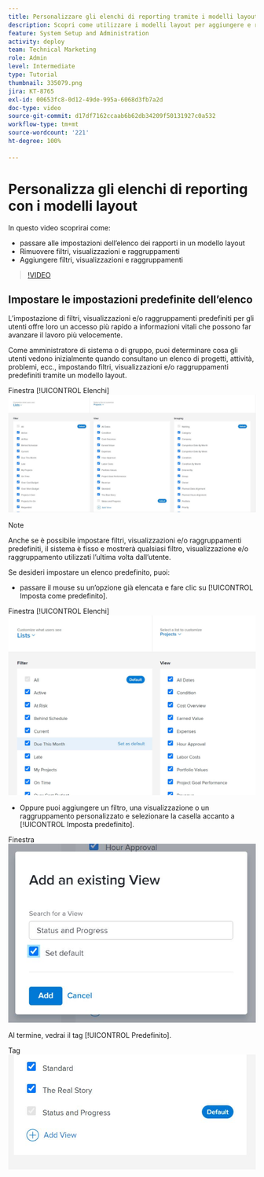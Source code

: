 ```yaml
---
title: Personalizzare gli elenchi di reporting tramite i modelli layout
description: Scopri come utilizzare i modelli layout per aggiungere e rimuovere filtri, visualizzazioni e gruppi dagli elenchi di reporting.
feature: System Setup and Administration
activity: deploy
team: Technical Marketing
role: Admin
level: Intermediate
type: Tutorial
thumbnail: 335079.png
jira: KT-8765
exl-id: 00653fc8-0d12-49de-995a-6068d3fb7a2d
doc-type: video
source-git-commit: d17df7162ccaab6b62db34209f50131927c0a532
workflow-type: tm+mt
source-wordcount: '221'
ht-degree: 100%

---
```


# Personalizza gli elenchi di reporting con i modelli layout

In questo video scoprirai come:

* passare alle impostazioni dell’elenco dei rapporti in un modello layout
* Rimuovere filtri, visualizzazioni e raggruppamenti
* Aggiungere filtri, visualizzazioni e raggruppamenti

>[!VIDEO](https://video.tv.adobe.com/v/335079/?quality=12&learn=on&enablevpops)

## Impostare le impostazioni predefinite dell’elenco

L’impostazione di filtri, visualizzazioni e/o raggruppamenti predefiniti per gli utenti offre loro un accesso più rapido a informazioni vitali che possono far avanzare il lavoro più velocemente.

Come amministratore di sistema o di gruppo, puoi determinare cosa gli utenti vedono inizialmente quando consultano un elenco di progetti, attività, problemi, ecc., impostando filtri, visualizzazioni e/o raggruppamenti predefiniti tramite un modello layout.

Finestra [!UICONTROL Elenchi] ![Modello layout](assets/admin-fund-layout-template-default-lists-1-1.JPG)

>[!NOTE]
>
>Anche se è possibile impostare filtri, visualizzazioni e/o raggruppamenti predefiniti, il sistema è fisso e mostrerà qualsiasi filtro, visualizzazione e/o raggruppamento utilizzati l’ultima volta dall’utente.


Se desideri impostare un elenco predefinito, puoi:

* passare il mouse su un’opzione già elencata e fare clic su [!UICONTROL Imposta come predefinito].

Finestra [!UICONTROL Elenchi] ![Modello layout con l’opzione [!UICONTROL Imposta come predefinito] visibile](assets/admin-fund-layout-template-default-lists-1-2.JPG)

* Oppure puoi aggiungere un filtro, una visualizzazione o un raggruppamento personalizzato e selezionare la casella accanto a [!UICONTROL Imposta predefinito].

Finestra ![[!UICONTROL Aggiungi una visualizzazione esistente]](assets/admin-fund-layout-template-default-lists-1-3.JPG)

Al termine, vedrai il tag [!UICONTROL Predefinito].

Tag ![[!UICONTROL Predefinito] accanto all’opzione dell’elenco](assets/admin-fund-layout-template-default-lists-1-4.JPG)
